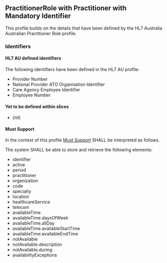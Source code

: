 ## PractitionerRole with Practitioner with Mandatory Identifier

This profile builds on the details that have been defined by the HL7 Australia Australian Practitioner Role profile.

### Identifiers
#### HL7 AU defined identifiers
The following identifiers have been defined in the HL7 AU profile:
* Provider Number
* National Provider ATO Organisation Identifier
* Care Agency Employee Identifier
* Employee Number

#### Yet to be defined within slices
* (nil)

#### Must Support
In the context of this profile [Must Support](http://hl7.org/fhir/STU3/conformance-rules.html#mustSupport) SHALL be interpreted as follows.

The system SHALL be able to store and retrieve the following elements:
* identifier
* active
* period
* practitioner
* organization
* code
* specialty
* location
* healthcareService
* telecom
* availableTime
* availableTime.daysOfWeek
* availableTime.allDay
* availableTime.availableStartTime
* availableTime.availableEndTime
* notAvailable
* notAvailable.description
* notAvailable.during
* availabilityExceptions